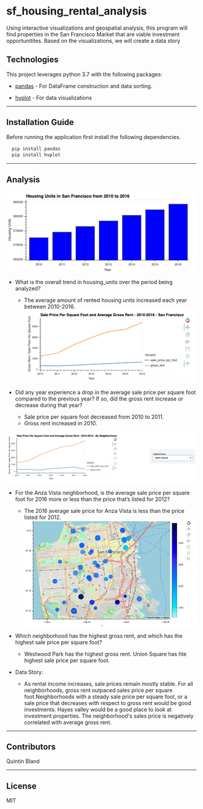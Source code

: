 # sf_housing_rental_analysis

Using interactive visualizations and geospatial analysis, this program will find properties in the San Francisco Market that are viable investment opportunitites. Based on the visualizations, we will create a data story



## Technologies

This project leverages python 3.7 with the following packages:

* [pandas](https://github.com/pandas-dev/pandas) - For DataFrame construction and data sorting.

* [hvplot](https://pyviz-dev.github.io/hvplot/user_guide/Introduction.html) - For data visualizations

---

## Installation Guide

Before running the application first install the following dependencies.


```python
  pip install pandas
  pip install hvplot
```

---



## Analysis

![Housing Units By Year](Images/zoomed-housing-units-by-year.png)

* What is the overall trend in housing_units over the period being analyzed?
    - The average amount of rented housing units increased each year between 2010-2016.
![Sales Price Per Square Foot and Average Gross Rent](Images/avg-sale-px-sq-foot-gross-rent.png)

* Did any year experience a drop in the average sale price per square foot compared to the previous year? If so, did the gross rent increase or decrease during that year?
    - Sale price per square foot decreased from 2010 to 2011.
    - Gross rent increased in 2010.

![Sales Price Per Year and Average Gross Rent By Neighborhood](Images/pricing-info-by-neighborhood.png)
* For the Anza Vista neighborhood, is the average sale price per square foot for 2016 more or less than the price that’s listed for 2012?
    -  The 2016 average sale price for Anza Vista is less than the price listed for 2012.
![Interactive Map: Gross Rent By Neighborhood](Images/6-4-geoviews-plot.png)
* Which neighborhood has the highest gross rent, and which has the highest sale price per square foot?
    - Westwood Park has the highest gross rent. Union Square has hte highest sale price per square foot.


* Data Story:
    - As rental income increases, sale prices remain mostly stable. For all neighborhoods, gross rent outpaced sales price per square foot.Neighborhoods with a steady sale price per square foot, or a sale price that decreases with respect to gross rent would be good investments. Hayes valley would be a good place to look at investment properties. The neighborhood's sales price is negatively correlated with average gross rent.

---

## Contributors

Quintin Bland

---

## License

MIT